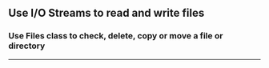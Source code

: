 ## Use I/O Streams to read and write files
### Use Files class to check, delete, copy or move a file or directory
-----
